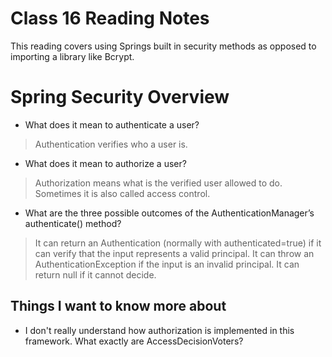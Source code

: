 # Class 16 Reading Notes

This reading covers using Springs built in security methods as opposed to importing a library like Bcrypt.

# Spring Security Overview

- What does it mean to authenticate a user?

> Authentication verifies who a user is.

- What does it mean to authorize a user?

> Authorization means what is the verified user allowed to do.  Sometimes it is also called access control.

- What are the three possible outcomes of the AuthenticationManager’s authenticate() method?

> It can return an Authentication (normally with authenticated=true) if it can verify that the input represents a valid principal.  It can throw an
AuthenticationException if the input is an invalid principal.  It can return null if it cannot decide.

## Things I want to know more about

- I don't really understand how authorization is implemented in this framework.  What exactly are AccessDecisionVoters?